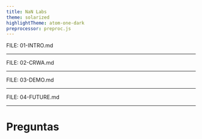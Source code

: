```yaml
---
title: NaN Labs
theme: solarized
highlightTheme: atom-one-dark
preprocessor: preproc.js
---
```


FILE: 01-INTRO.md

---

FILE: 02-CRWA.md

---

FILE: 03-DEMO.md

---

FILE: 04-FUTURE.md

---

# Preguntas
